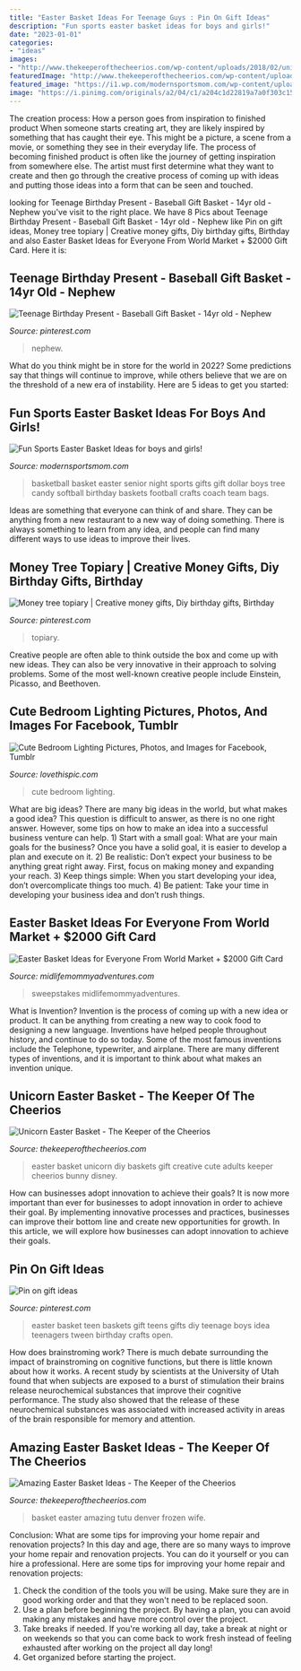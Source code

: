 ```yaml
---
title: "Easter Basket Ideas For Teenage Guys : Pin On Gift Ideas"
description: "Fun sports easter basket ideas for boys and girls!"
date: "2023-01-01"
categories:
- "ideas"
images:
- "http://www.thekeeperofthecheerios.com/wp-content/uploads/2018/02/unicorn-basket-5.jpg"
featuredImage: "http://www.thekeeperofthecheerios.com/wp-content/uploads/2017/01/Amazing-Easter-Basket-ideas-1.jpg"
featured_image: "https://i1.wp.com/modernsportsmom.com/wp-content/uploads/2018/03/4ae54bafc4d8cca7e5bfd82deef57c24.jpg?resize=1136%2C1136&amp;ssl=1"
image: "https://i.pinimg.com/originals/a2/04/c1/a204c1d22819a7a0f303c15d26d95f39.jpg"
---
```



The creation process: How a person goes from inspiration to finished product
When someone starts creating art, they are likely inspired by something that has caught their eye. This might be a picture, a scene from a movie, or something they see in their everyday life. The process of becoming finished product is often like the journey of getting inspiration from somewhere else. The artist must first determine what they want to create and then go through the creative process of coming up with ideas and putting those ideas into a form that can be seen and touched.

	

		
looking for Teenage Birthday Present - Baseball Gift Basket - 14yr old - Nephew you've visit to the right place. We have 8 Pics about Teenage Birthday Present - Baseball Gift Basket - 14yr old - Nephew like Pin on gift ideas, Money tree topiary | Creative money gifts, Diy birthday gifts, Birthday and also Easter Basket Ideas for Everyone From World Market + $2000 Gift Card. Here it is:
		
    
## Teenage Birthday Present - Baseball Gift Basket - 14yr Old - Nephew

<img loading=lazy src="https://i.pinimg.com/originals/a2/04/c1/a204c1d22819a7a0f303c15d26d95f39.jpg" onerror="this.onerror=null;this.src='https://tse4.mm.bing.net/th?id=OIP.ODmwwOD3b3EH8y-B2ozlJgHaJ4&amp;pid=15.1';" alt="Teenage Birthday Present - Baseball Gift Basket - 14yr old - Nephew">

_Source: pinterest.com_

>nephew. 

	

What do you think might be in store for the world in 2022? Some predictions say that things will continue to improve, while others believe that we are on the threshold of a new era of instability. Here are 5 ideas to get you started: 

    
## Fun Sports Easter Basket Ideas For Boys And Girls!

<img loading=lazy src="https://i1.wp.com/modernsportsmom.com/wp-content/uploads/2018/03/4ae54bafc4d8cca7e5bfd82deef57c24.jpg?resize=1136%2C1136&amp;ssl=1" onerror="this.onerror=null;this.src='https://tse4.mm.bing.net/th?id=OIP.y9YibD8BLDxhuz_lOBtgVwHaHa&amp;pid=15.1';" alt="Fun Sports Easter Basket Ideas for boys and girls!">

_Source: modernsportsmom.com_

>basketball basket easter senior night sports gifts gift dollar boys tree candy softball birthday baskets football crafts coach team bags. 

	

Ideas are something that everyone can think of and share. They can be anything from a new restaurant to a new way of doing something. There is always something to learn from any idea, and people can find many different ways to use ideas to improve their lives.

    
## Money Tree Topiary | Creative Money Gifts, Diy Birthday Gifts, Birthday

<img loading=lazy src="https://i.pinimg.com/originals/ab/e9/f4/abe9f49126fd7a2545d579d5dda83bf0.jpg" onerror="this.onerror=null;this.src='https://tse2.mm.bing.net/th?id=OIP.V8rY6is04-jjiAnHYEDcNwHaJ4&amp;pid=15.1';" alt="Money tree topiary | Creative money gifts, Diy birthday gifts, Birthday">

_Source: pinterest.com_

>topiary. 

	

Creative people are often able to think outside the box and come up with new ideas. They can also be very innovative in their approach to solving problems. Some of the most well-known creative people include Einstein, Picasso, and Beethoven.

    
## Cute Bedroom Lighting Pictures, Photos, And Images For Facebook, Tumblr

<img loading=lazy src="http://www.lovethispic.com/uploaded_images/156426-Cute-Bedroom-Lighting.jpg" onerror="this.onerror=null;this.src='https://tse2.mm.bing.net/th?id=OIP.a747c7aXJwN5ir1nChC8UQHaF-&amp;pid=15.1';" alt="Cute Bedroom Lighting Pictures, Photos, and Images for Facebook, Tumblr">

_Source: lovethispic.com_

>cute bedroom lighting. 

	

What are big ideas?
There are many big ideas in the world, but what makes a good idea? This question is difficult to answer, as there is no one right answer. However, some tips on how to make an idea into a successful business venture can help. 1) Start with a small goal: What are your main goals for the business? Once you have a solid goal, it is easier to develop a plan and execute on it. 2) Be realistic: Don’t expect your business to be anything great right away. First, focus on making money and expanding your reach. 3) Keep things simple: When you start developing your idea, don’t overcomplicate things too much. 4) Be patient: Take your time in developing your business idea and don’t rush things.

    
## Easter Basket Ideas For Everyone From World Market + $2000 Gift Card

<img loading=lazy src="http://www.midlifemommyadventures.com/uploads/1/6/2/5/16255298/5723239_orig.jpg" onerror="this.onerror=null;this.src='https://tse2.mm.bing.net/th?id=OIP.r-daP4gia6kbJtQlBjKbjQHaJ4&amp;pid=15.1';" alt="Easter Basket Ideas for Everyone From World Market + $2000 Gift Card">

_Source: midlifemommyadventures.com_

>sweepstakes midlifemommyadventures. 

	

What is Invention?
Invention is the process of coming up with a new idea or product. It can be anything from creating a new way to cook food to designing a new language. Inventions have helped people throughout history, and continue to do so today. Some of the most famous inventions include the Telephone, typewriter, and airplane. There are many different types of inventions, and it is important to think about what makes an invention unique.

    
## Unicorn Easter Basket - The Keeper Of The Cheerios

<img loading=lazy src="http://www.thekeeperofthecheerios.com/wp-content/uploads/2018/02/unicorn-basket-5.jpg" onerror="this.onerror=null;this.src='https://tse1.mm.bing.net/th?id=OIP.GEeB_GMMa0_zg3YZB0UWPAHaHo&amp;pid=15.1';" alt="Unicorn Easter Basket - The Keeper of the Cheerios">

_Source: thekeeperofthecheerios.com_

>easter basket unicorn diy baskets gift creative cute adults keeper cheerios bunny disney. 

	

How can businesses adopt innovation to achieve their goals?
It is now more important than ever for businesses to adopt innovation in order to achieve their goal. By implementing innovative processes and practices, businesses can improve their bottom line and create new opportunities for growth. In this article, we will explore how businesses can adopt innovation to achieve their goals.

    
## Pin On Gift Ideas

<img loading=lazy src="https://i.pinimg.com/originals/44/ba/cc/44baccf5a80c8292abc48e928be81c8c.jpg" onerror="this.onerror=null;this.src='https://tse2.mm.bing.net/th?id=OIP.n_z_CROSZOJVfE0LuFDbeAHaJ4&amp;pid=15.1';" alt="Pin on gift ideas">

_Source: pinterest.com_

>easter basket teen baskets gift teens gifts diy teenage boys idea teenagers tween birthday crafts open. 

	

How does brainstroming work?
There is much debate surrounding the impact of brainstroming on cognitive functions, but there is little known about how it works. A recent study by scientists at the University of Utah found that when subjects are exposed to a burst of stimulation their brains release neurochemical substances that improve their cognitive performance. The study also showed that the release of these neurochemical substances was associated with increased activity in areas of the brain responsible for memory and attention.

    
## Amazing Easter Basket Ideas - The Keeper Of The Cheerios

<img loading=lazy src="http://www.thekeeperofthecheerios.com/wp-content/uploads/2017/01/Amazing-Easter-Basket-ideas-1.jpg" onerror="this.onerror=null;this.src='https://tse2.mm.bing.net/th?id=OIP.g7IXVjRtGhdoX1JY_RpOkgHaRx&amp;pid=15.1';" alt="Amazing Easter Basket Ideas - The Keeper of the Cheerios">

_Source: thekeeperofthecheerios.com_

>basket easter amazing tutu denver frozen wife. 

	

Conclusion: What are some tips for improving your home repair and renovation projects?
In this day and age, there are so many ways to improve your home repair and renovation projects. You can do it yourself or you can hire a professional. Here are some tips for improving your home repair and renovation projects: 
1. Check the condition of the tools you will be using. Make sure they are in good working order and that they won't need to be replaced soon. 
2. Use a plan before beginning the project. By having a plan, you can avoid making any mistakes and have more control over the project. 
3. Take breaks if needed. If you're working all day, take a break at night or on weekends so that you can come back to work fresh instead of feeling exhausted after working on the project all day long! 
4. Get organized before starting the project.

